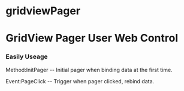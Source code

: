 # gridviewPager
<h1>GridView Pager User Web Control</h1>
<h3>Easily Useage</h3>
<p>Method:InitPager -- Initial pager when binding data at the first time.</p>
<p>Event:PageClick -- Trigger when pager clicked, rebind data.</p>
